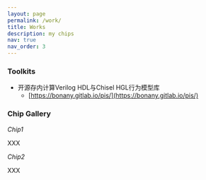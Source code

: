 ```yaml
---
layout: page
permalink: /work/
title: Works
description: my chips
nav: true
nav_order: 3
---
```


### Toolkits

- 开源存内计算Verilog HDL与Chisel HGL行为模型库
  - [https://bonany.gitlab.io/pis/](https://bonany.gitlab.io/pis/)

### Chip Gallery
*Chip1*

XXX

*Chip2*

XXX